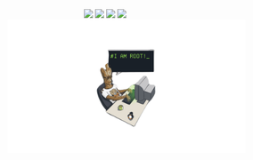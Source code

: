 <div align="center">
   <a href="https://github.com/PatrickCalorioCarvalho"><img height="160em" src="https://github-readme-stats.vercel.app/api?username=PatrickCalorioCarvalho&show_icons=true&theme=github_dark&include_all_commits=true&count_private=true&hide_border=true"/></a>
   <a href="https://github.com/PatrickCalorioCarvalho"><img height="160em" src="http://github-readme-streak-stats.herokuapp.com?user=PatrickCalorioCarvalho&hide_border=true&background=0D1117&dates=C3D1D9&stroke=0D1117&ring=1F6FEB&fire=1F6FEB&currStreakNum=C3D1D9&sideNums=C3D1D9&currStreakLabel=58A6FF&sideLabels=58A6FF"/></a>
   <a href="https://github.com/PatrickCalorioCarvalho/RAIM"><img height="160em" src="https://github-readme-stats.vercel.app/api/pin/?username=PatrickCalorioCarvalho&repo=RAIM&theme=github_dark&hide_border=true&show_owner=true"/></a>
   <a href="https://github.com/PatrickCalorioCarvalho"><img height="160em" src="https://github-readme-stats.vercel.app/api/top-langs/?username=PatrickCalorioCarvalho&layout=compact&langs_count=6&theme=github_dark&hide_border=true"/> </a> 
</div>
<div align="right">
    <a href="https://www.youtube.com/@PatrickCalorioCarvalho"><img height="240em" src="https://raw.githubusercontent.com/PatrickCalorioCarvalho/PatrickCalorioCarvalho/main/IamRoot.png"/></a>
</div>
